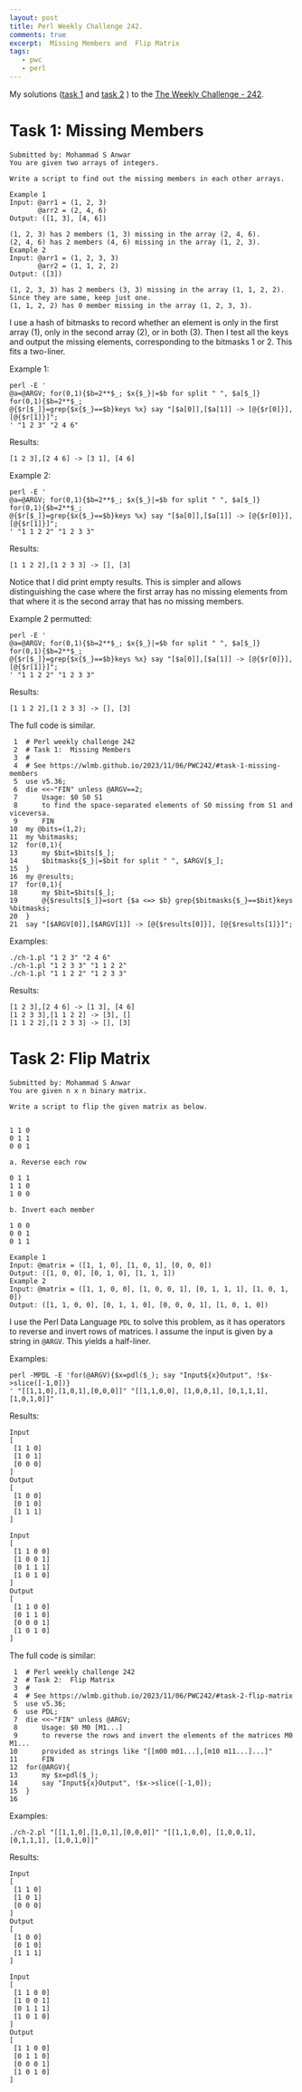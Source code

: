 ```yaml
---
layout: post
title: Perl Weekly Challenge 242.
comments: true
excerpt:  Missing Members and  Flip Matrix
tags:
   - pwc
   - perl
---
```


My solutions
([task 1](https://github.com/wlmb/perlweeklychallenge-club/blob/master/challenge-242/wlmb/perl/ch-1.pl)
and
[task 2](https://github.com/wlmb/perlweeklychallenge-club/blob/master/challenge-242/wlmb/perl/ch-2.pl)
)
to the  [The Weekly Challenge - 242](https://theweeklychallenge.org/blog/perl-weekly-challenge-242).


# Task 1: Missing Members

    Submitted by: Mohammad S Anwar
    You are given two arrays of integers.
    
    Write a script to find out the missing members in each other arrays.
    
    Example 1
    Input: @arr1 = (1, 2, 3)
           @arr2 = (2, 4, 6)
    Output: ([1, 3], [4, 6])
    
    (1, 2, 3) has 2 members (1, 3) missing in the array (2, 4, 6).
    (2, 4, 6) has 2 members (4, 6) missing in the array (1, 2, 3).
    Example 2
    Input: @arr1 = (1, 2, 3, 3)
           @arr2 = (1, 1, 2, 2)
    Output: ([3])
    
    (1, 2, 3, 3) has 2 members (3, 3) missing in the array (1, 1, 2, 2).
    Since they are same, keep just one.
    (1, 1, 2, 2) has 0 member missing in the array (1, 2, 3, 3).

I use a hash of bitmasks to record whether an element is only in the first
array (1), only in the second array (2), or in both (3). Then I test all the keys
and output the missing elements, corresponding to the bitmasks 1
or 2. This fits a two-liner.

Example 1:

    perl -E '
    @a=@ARGV; for(0,1){$b=2**$_; $x{$_}|=$b for split " ", $a[$_]} for(0,1){$b=2**$_;
    @{$r[$_]}=grep{$x{$_}==$b}keys %x} say "[$a[0]],[$a[1]] -> [@{$r[0]}], [@{$r[1]}]";
    ' "1 2 3" "2 4 6"

Results:

    [1 2 3],[2 4 6] -> [3 1], [4 6]

Example 2:

    perl -E '
    @a=@ARGV; for(0,1){$b=2**$_; $x{$_}|=$b for split " ", $a[$_]} for(0,1){$b=2**$_;
    @{$r[$_]}=grep{$x{$_}==$b}keys %x} say "[$a[0]],[$a[1]] -> [@{$r[0]}], [@{$r[1]}]";
    ' "1 1 2 2" "1 2 3 3"

Results:

    [1 1 2 2],[1 2 3 3] -> [], [3]

Notice that I did print empty results. This
is simpler and allows distinguishing the case where the first array
has no missing elements from that where it is the second array that
has no missing members.

Example 2 permutted:

    perl -E '
    @a=@ARGV; for(0,1){$b=2**$_; $x{$_}|=$b for split " ", $a[$_]} for(0,1){$b=2**$_;
    @{$r[$_]}=grep{$x{$_}==$b}keys %x} say "[$a[0]],[$a[1]] -> [@{$r[0]}], [@{$r[1]}]";
    ' "1 1 2 2" "1 2 3 3"

Results:

    [1 1 2 2],[1 2 3 3] -> [], [3]

The full code is similar.

     1  # Perl weekly challenge 242
     2  # Task 1:  Missing Members
     3  #
     4  # See https://wlmb.github.io/2023/11/06/PWC242/#task-1-missing-members
     5  use v5.36;
     6  die <<~"FIN" unless @ARGV==2;
     7      Usage: $0 S0 S1
     8      to find the space-separated elements of S0 missing from S1 and viceversa.
     9      FIN
    10  my @bits=(1,2);
    11  my %bitmasks;
    12  for(0,1){
    13      my $bit=$bits[$_];
    14      $bitmasks{$_}|=$bit for split " ", $ARGV[$_];
    15  }
    16  my @results;
    17  for(0,1){
    18      my $bit=$bits[$_];
    19      @{$results[$_]}=sort {$a <=> $b} grep{$bitmasks{$_}==$bit}keys %bitmasks;
    20  }
    21  say "[$ARGV[0]],[$ARGV[1]] -> [@{$results[0]}], [@{$results[1]}]";

Examples:

    ./ch-1.pl "1 2 3" "2 4 6"
    ./ch-1.pl "1 2 3 3" "1 1 2 2"
    ./ch-1.pl "1 1 2 2" "1 2 3 3"

Results:

    [1 2 3],[2 4 6] -> [1 3], [4 6]
    [1 2 3 3],[1 1 2 2] -> [3], []
    [1 1 2 2],[1 2 3 3] -> [], [3]


# Task 2: Flip Matrix

    Submitted by: Mohammad S Anwar
    You are given n x n binary matrix.
    
    Write a script to flip the given matrix as below.
    
    
    1 1 0
    0 1 1
    0 0 1
    
    a. Reverse each row
    
    0 1 1
    1 1 0
    1 0 0
    
    b. Invert each member
    
    1 0 0
    0 0 1
    0 1 1
    
    Example 1
    Input: @matrix = ([1, 1, 0], [1, 0, 1], [0, 0, 0])
    Output: ([1, 0, 0], [0, 1, 0], [1, 1, 1])
    Example 2
    Input: @matrix = ([1, 1, 0, 0], [1, 0, 0, 1], [0, 1, 1, 1], [1, 0, 1, 0])
    Output: ([1, 1, 0, 0], [0, 1, 1, 0], [0, 0, 0, 1], [1, 0, 1, 0])

I use the Perl Data Language `PDL` to solve this problem, as it has
operators to reverse and invert rows of matrices. I assume the input is given by
a string in `@ARGV`. This yields a half-liner.

Examples:

    perl -MPDL -E 'for(@ARGV){$x=pdl($_); say "Input${x}Output", !$x->slice([-1,0])}
    ' "[[1,1,0],[1,0,1],[0,0,0]]" "[[1,1,0,0], [1,0,0,1], [0,1,1,1], [1,0,1,0]]"

Results:

    Input
    [
     [1 1 0]
     [1 0 1]
     [0 0 0]
    ]
    Output
    [
     [1 0 0]
     [0 1 0]
     [1 1 1]
    ]
    
    Input
    [
     [1 1 0 0]
     [1 0 0 1]
     [0 1 1 1]
     [1 0 1 0]
    ]
    Output
    [
     [1 1 0 0]
     [0 1 1 0]
     [0 0 0 1]
     [1 0 1 0]
    ]

The full code is similar:

     1  # Perl weekly challenge 242
     2  # Task 2:  Flip Matrix
     3  #
     4  # See https://wlmb.github.io/2023/11/06/PWC242/#task-2-flip-matrix
     5  use v5.36;
     6  use PDL;
     7  die <<~"FIN" unless @ARGV;
     8      Usage: $0 M0 [M1...]
     9      to reverse the rows and invert the elements of the matrices M0 M1...
    10      provided as strings like "[[m00 m01...],[m10 m11...]...]"
    11      FIN
    12  for(@ARGV){
    13      my $x=pdl($_);
    14      say "Input${x}Output", !$x->slice([-1,0]);
    15  }
    16  

Examples:

    ./ch-2.pl "[[1,1,0],[1,0,1],[0,0,0]]" "[[1,1,0,0], [1,0,0,1], [0,1,1,1], [1,0,1,0]]"

Results:

    Input
    [
     [1 1 0]
     [1 0 1]
     [0 0 0]
    ]
    Output
    [
     [1 0 0]
     [0 1 0]
     [1 1 1]
    ]
    
    Input
    [
     [1 1 0 0]
     [1 0 0 1]
     [0 1 1 1]
     [1 0 1 0]
    ]
    Output
    [
     [1 1 0 0]
     [0 1 1 0]
     [0 0 0 1]
     [1 0 1 0]
    ]

